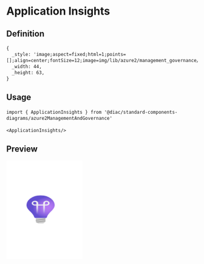 # Application Insights

## Definition

```
{
  _style: 'image;aspect=fixed;html=1;points=[];align=center;fontSize=12;image=img/lib/azure2/management_governance/Application_Insights.svg;strokeColor=none;',
  _width: 44,
  _height: 63,
}
```

## Usage

```
import { ApplicationInsights } from '@diac/standard-components-diagrams/azure2ManagementAndGovernance'

<ApplicationInsights/>
```

## Preview

<img src="./application-insights.png" width="200"/>
